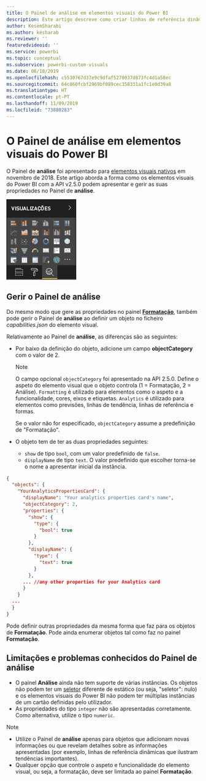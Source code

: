 ```yaml
---
title: O Painel de análise em elementos visuais do Power BI
description: Este artigo descreve como criar linhas de referência dinâmicas em elementos visuais do Power BI.
author: KesemSharabi
ms.author: kesharab
ms.reviewer: ''
featuredvideoid: ''
ms.service: powerbi
ms.topic: conceptual
ms.subservice: powerbi-custom-visuals
ms.date: 06/18/2019
ms.openlocfilehash: c5530767d37e9c9dfaf5270037d873fc4d1a58ec
ms.sourcegitcommit: 64c860fcbf2969bf089cec358331a1fc1e0d39a8
ms.translationtype: HT
ms.contentlocale: pt-PT
ms.lasthandoff: 11/09/2019
ms.locfileid: "73880283"
---
```

# <a name="the-analytics-pane-in-power-bi-visuals"></a>O Painel de análise em elementos visuais do Power BI

O Painel de **análise** foi apresentado para [elementos visuais nativos](https://docs.microsoft.com/power-bi/desktop-analytics-pane) em novembro de 2018.
Este artigo aborda a forma como os elementos visuais do Power BI com a API v2.5.0 podem apresentar e gerir as suas propriedades no Painel de **análise**.

![O Painel de análise](./media/visualization-pane-analytics-tab.png)

## <a name="manage-the-analytics-pane"></a>Gerir o Painel de análise

Do mesmo modo que gere as propriedades no painel [**Formatação**](https://docs.microsoft.com/power-bi/developer/visuals/custom-visual-develop-tutorial-format-options), também pode gerir o Painel de **análise** ao definir um objeto no ficheiro *capabilities.json* do elemento visual.

Relativamente ao Painel de **análise**, as diferenças são as seguintes:

* Por baixo da definição do objeto, adicione um campo **objectCategory** com o valor de 2.

    > [!NOTE]
    > O campo opcional `objectCategory` foi apresentado na API 2.5.0. Define o aspeto do elemento visual que o objeto controla (1 = Formatação, 2 = Análise). `Formatting` é utilizado para elementos como o aspeto e a funcionalidade, cores, eixos e etiquetas. `Analytics` é utilizado para elementos como previsões, linhas de tendência, linhas de referência e formas.
    >
    > Se o valor não for especificado, `objectCategory` assume a predefinição de "Formatação".

* O objeto tem de ter as duas propriedades seguintes:
    * `show` de tipo `bool`, com um valor predefinido de `false`.
    * `displayName` de tipo `text`. O valor predefinido que escolher torna-se o nome a apresentar inicial da instância.

```json
{
  "objects": {
    "YourAnalyticsPropertiesCard": {
      "displayName": "Your analytics properties card's name",
      "objectCategory": 2,
      "properties": {
        "show": {
          "type": {
            "bool": true
          }
        },
        "displayName": {
          "type": {
            "text": true
          }
        },
      ... //any other properties for your Analytics card
      }
    }
  ...
  }
}
```

Pode definir outras propriedades da mesma forma que faz para os objetos de **Formatação**. Pode ainda enumerar objetos tal como faz no painel **Formatação**.

## <a name="known-limitations-and-issues-of-the-analytics-pane"></a>Limitações e problemas conhecidos do Painel de análise

* O painel **Análise** ainda não tem suporte de várias instâncias. Os objetos não podem ter um [seletor](https://microsoft.github.io/PowerBI-visuals/docs/concepts/objects-and-properties/#selector) diferente de estático (ou seja, "seletor": nulo) e os elementos visuais do Power BI não podem ter múltiplas instâncias de um cartão definidas pelo utilizador.
* As propriedades do tipo `integer` não são apresentadas corretamente. Como alternativa, utilize o tipo `numeric`.

> [!NOTE]
> * Utilize o Painel de **análise** apenas para objetos que adicionam novas informações ou que revelam detalhes sobre as informações apresentadas (por exemplo, linhas de referência dinâmicas que ilustram tendências importantes).
> * Qualquer opção que controle o aspeto e funcionalidade do elemento visual, ou seja, a formatação, deve ser limitada ao painel **Formatação**.
